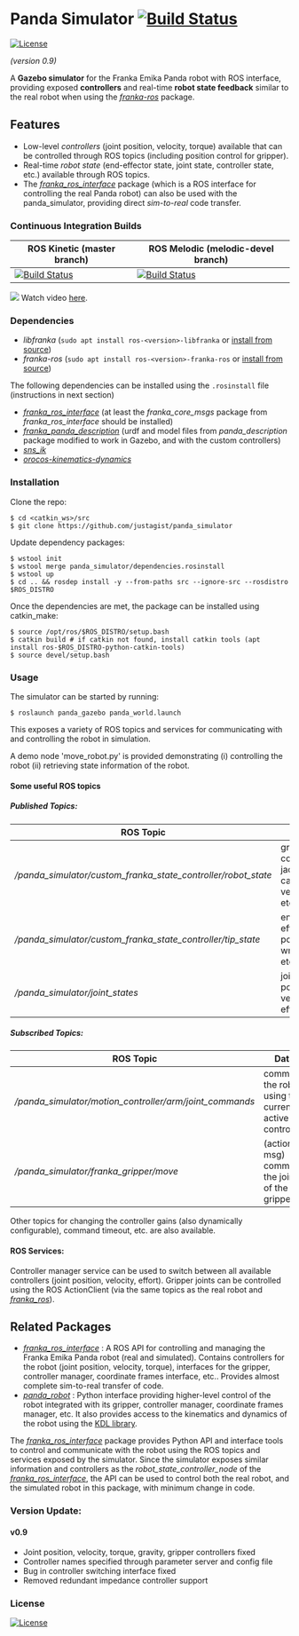 # Panda Simulator [![Build Status](https://travis-ci.org/justagist/panda_simulator.svg?branch=master)](https://travis-ci.org/justagist/panda_simulator)

[![License](https://img.shields.io/badge/License-Apache%202.0-blue.svg)](https://opensource.org/licenses/Apache-2.0)

*(version 0.9)*

A **Gazebo simulator** for the Franka Emika Panda robot with ROS interface, providing exposed **controllers** and real-time **robot state feedback** similar to the real robot when using the [*franka-ros*][franka-ros] package.
## Features
  - Low-level *controllers* (joint position, velocity, torque) available that can be controlled through ROS topics (including position control for gripper).
  - Real-time *robot state* (end-effector state, joint state, controller state, etc.) available through ROS topics.
  - The [*franka_ros_interface*][fri-repo] package (which is a ROS interface for controlling the real Panda robot) can also be used with the panda_simulator, providing direct *sim-to-real* code transfer.
  
  ### Continuous Integration Builds
  
  ROS Kinetic (master branch) | ROS Melodic (melodic-devel branch)
----------- | ----------- 
[![Build Status](https://travis-ci.org/justagist/panda_simulator.svg?branch=master)](https://travis-ci.org/justagist/panda_simulator) | [![Build Status](https://travis-ci.org/justagist/panda_simulator.svg?branch=melodic-devel)](https://travis-ci.org/justagist/panda_simulator)
  
  ![](_extra/panda_simulator.gif)
 Watch video [here](https://www.youtube.com/watch?v=NdSbXC0r7tU).
 
 
  ### Dependencies

 - *libfranka* (`sudo apt install ros-<version>-libfranka` or [install from source][libfranka-doc])
 - *franka-ros* (`sudo apt install ros-<version>-franka-ros` or [install from source][libfranka-doc])

The following dependencies can be installed using the `.rosinstall` file (instructions in next section)

 - [*franka_ros_interface*][fri-repo] (at least the *franka_core_msgs* package from *franka_ros_interface* should be installed)
 - [*franka_panda_description*][fpd-repo] (urdf and model files from *panda_description* package modified to work in Gazebo, and with the custom controllers)
 - [*sns_ik*](https://github.com/RethinkRobotics-opensource/sns_ik)
 - [*orocos-kinematics-dynamics*](https://github.com/orocos/orocos_kinematics_dynamics)
 
### Installation

Clone the repo:

    $ cd <catkin_ws>/src
    $ git clone https://github.com/justagist/panda_simulator 

Update dependency packages:

    $ wstool init
    $ wstool merge panda_simulator/dependencies.rosinstall
    $ wstool up
    $ cd .. && rosdep install -y --from-paths src --ignore-src --rosdistro $ROS_DISTRO

Once the dependencies are met, the package can be installed using catkin_make:

    $ source /opt/ros/$ROS_DISTRO/setup.bash
    $ catkin build # if catkin not found, install catkin tools (apt install ros-$ROS_DISTRO-python-catkin-tools)
    $ source devel/setup.bash
 
### Usage

The simulator can be started by running:
    
    $ roslaunch panda_gazebo panda_world.launch
    
This exposes a variety of ROS topics and services for communicating with and controlling the robot in simulation.

A demo node 'move_robot.py' is provided demonstrating (i) controlling the robot (ii) retrieving state information of the robot. 

#### Some useful ROS topics

##### Published Topics:
| ROS Topic | Data |
| ------ | ------ |
| */panda_simulator/custom_franka_state_controller/robot_state* | gravity, coriolis, jacobian, cartesian velocity, etc. |
| */panda_simulator/custom_franka_state_controller/tip_state* | end-effector pose, wrench, etc. |
| */panda_simulator/joint_states* | joint positions, velocities, efforts |

##### Subscribed Topics:
| ROS Topic | Data |
| ------ | ------ |
| */panda_simulator/motion_controller/arm/joint_commands* | command the robot using the currently active controller |
| */panda_simulator/franka_gripper/move* | (action msg) command the joints of the gripper |

Other topics for changing the controller gains (also dynamically configurable), command timeout, etc. are also available.

#### ROS Services:
Controller manager service can be used to switch between all available controllers (joint position, velocity, effort). Gripper joints can be controlled using the ROS ActionClient (via the same topics as the real robot and [*franka_ros*][franka-ros]).

## Related Packages

- [*franka_ros_interface*][fri-repo] : A ROS API for controlling and managing the Franka Emika Panda robot (real and simulated). Contains controllers for the robot (joint position, velocity, torque), interfaces for the gripper, controller manager, coordinate frames interface, etc.. Provides almost complete sim-to-real transfer of code.
- [*panda_robot*](https://github.com/justagist/panda_robot) : Python interface providing higher-level control of the robot integrated with its gripper, controller manager, coordinate frames manager, etc. It also provides access to the kinematics and dynamics of the robot using the [KDL library](http://wiki.ros.org/kdl).

The [*franka_ros_interface*][fri-repo] package provides Python API and interface tools to control and communicate with the robot using the ROS topics and services exposed by the simulator. Since the simulator exposes similar information and controllers as the *robot_state_controller_node* of the [*franka_ros_interface*][fri-repo], the API can be used to control both the real robot, and the simulated robot in this package, with minimum change in code.

### Version Update:

#### v0.9

 - Joint position, velocity, torque, gravity, gripper controllers fixed
 - Controller names specified through parameter server and config file
 - Bug in controller switching interface fixed
 - Removed redundant impedance controller support

### License
[![License](https://img.shields.io/badge/License-Apache%202.0-blue.svg)](https://opensource.org/licenses/Apache-2.0)


   [fri-repo]: <https://github.com/justagist/franka_ros_interface>
   [fpd-repo]: <https://github.com/justagist/franka_panda_description>
   [libfranka-doc]: <https://frankaemika.github.io/docs/installation_linux.html#building-from-source>
   [franka-ros]: <https://frankaemika.github.io/docs/franka_ros.html>
   
   
   
